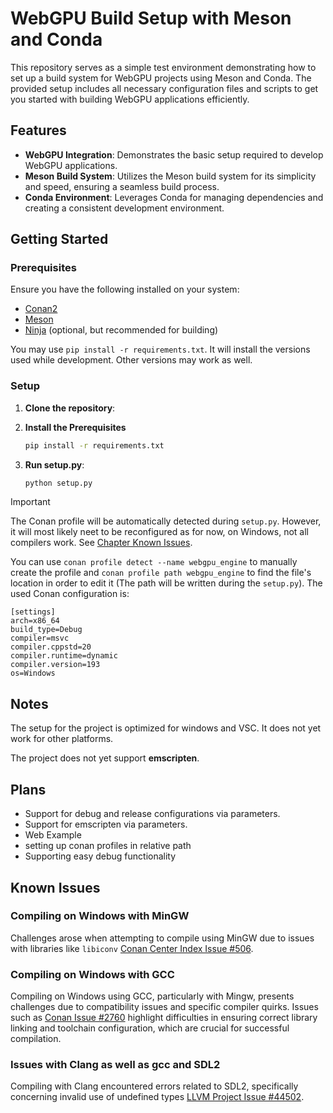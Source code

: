 # WebGPU Build Setup with Meson and Conda

This repository serves as a simple test environment demonstrating how to set up a build system for WebGPU projects using Meson and Conda. The provided setup includes all necessary configuration files and scripts to get you started with building WebGPU applications efficiently.

## Features

- **WebGPU Integration**: Demonstrates the basic setup required to develop WebGPU applications.
- **Meson Build System**: Utilizes the Meson build system for its simplicity and speed, ensuring a seamless build process.
- **Conda Environment**: Leverages Conda for managing dependencies and creating a consistent development environment.

## Getting Started

### Prerequisites

Ensure you have the following installed on your system:

- [Conan2](https://docs.conan.io/2/reference/commands/install.html)
- [Meson](https://mesonbuild.com/SimpleStart.html)
- [Ninja](https://ninja-build.org/) (optional, but recommended for building)

You may use `pip install -r requirements.txt`. It will install the versions used while development. Other versions may work as well.

### Setup

1. **Clone the repository**:

2. **Install the Prerequisites**
    ```sh
    pip install -r requirements.txt
    ```

3. **Run setup.py**:
    ```sh
    python setup.py
    ```

> [!IMPORTANT]  
> The Conan profile will be automatically detected during `setup.py`. However, it will most likely neet to be reconfigured as for now, on Windows, not all compilers work. See [Chapter Known Issues](#known-issues). 
>
> You can use `conan profile detect --name webgpu_engine` to manually create the profile and `conan profile path webgpu_engine` to find the file's location in order to edit it (The path will be written during the `setup.py`). The used Conan configuration is:
>
> ```conan
> [settings]
> arch=x86_64
> build_type=Debug
> compiler=msvc
> compiler.cppstd=20
> compiler.runtime=dynamic
> compiler.version=193
> os=Windows
> ```


## Notes

The setup for the project is optimized for windows and VSC. It does not yet work for other platforms.

The project does not yet support **emscripten**. 

## Plans

- Support for debug and release configurations via parameters.
- Support for emscripten via parameters.
- Web Example
- setting up conan profiles in relative path
- Supporting easy debug functionality

  
## Known Issues

### Compiling on Windows with MinGW

Challenges arose when attempting to compile using MinGW due to issues with libraries like `libiconv` [Conan Center Index Issue #506](https://github.com/conan-io/conan-center-index/issues/506).

### Compiling on Windows with GCC

Compiling on Windows using GCC, particularly with Mingw, presents challenges due to compatibility issues and specific compiler quirks. Issues such as [Conan Issue #2760](https://github.com/conan-io/conan/issues/2760) highlight difficulties in ensuring correct library linking and toolchain configuration, which are crucial for successful compilation.

### Issues with Clang as well as gcc and SDL2

Compiling with Clang encountered errors related to SDL2, specifically concerning invalid use of undefined types [LLVM Project Issue #44502](https://github.com/llvm/llvm-project/issues/44502).

